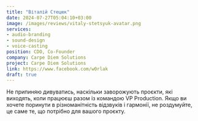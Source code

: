 ```yaml
---
title: "Віталій Стецюк"
date: 2024-07-27T05:04:10+03:00
image: /images/reviews/vitaly-stetsyuk-avatar.png
services:
- audio-branding
- sound-design
- voice-casting
position: CDO, Co-Founder
company: Carpe Diem Solutions
project: Carpe Diem Solutions
link: https://www.facebook.com/w0rlak
draft: true
---
```


Не припиняю дивуватись, наскільки заворожують проєкти, які виходять, коли працюєш разом із командою VP Production. Якщо ви хочете поринути в різноманітність відзвуків і гармонії, не роздумуйте, це саме те, що потрібно для вашого проєкту.